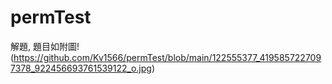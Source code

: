 # permTest

解題, 題目如附圖!
(https://github.com/Kv1566/permTest/blob/main/122555377_4195857227097378_922456693761539122_o.jpg)
